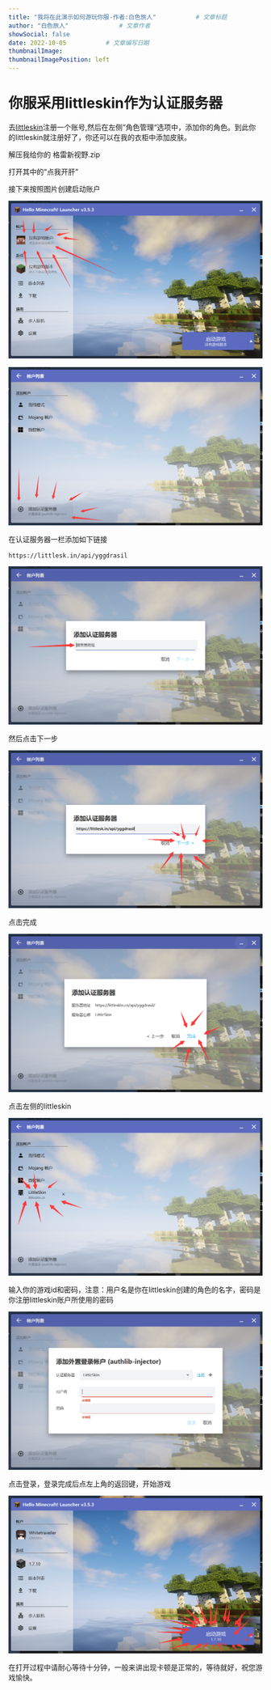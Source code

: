 ```yaml
---
title: "我将在此演示如何游玩你服-作者:白色旅人"           # 文章标题
author: "白色旅人"              # 文章作者
showSocial: false
date: 2022-10-05           # 文章编写日期
thumbnailImage:
thumbnailImagePosition: left
---
```

# 你服采用littleskin作为认证服务器

去[littleskin](https://littleskin.cn/)注册一个账号,然后在左侧”角色管理“选项中，添加你的角色。到此你的littleskin就注册好了，你还可以在我的衣柜中添加皮肤。
<!--more-->
解压我给你的 格雷新视野.zip

打开其中的“点我开肝”

接下来按照图片创建启动账户

![mckf](/images/mckf(1).png "mckf")

![mckf](/images/mckf(2).png "mckf")

在认证服务器一栏添加如下链接


```
https://littlesk.in/api/yggdrasil
```

![mckf](/images/mckf(3).png "mckf")

然后点击下一步

![mckf](/images/mckf(4).png "mckf")


点击完成

![mckf](/images/mckf(5).png "mckf")


点击左侧的littleskin

![mckf](/images/mckf(6).png "mckf")

输入你的游戏id和密码，注意：用户名是你在littleskin创建的角色的名字，密码是你注册littleskin账户所使用的密码

![mckf](/images/mckf(8).png "mckf")

点击登录，登录完成后点左上角的返回键，开始游戏

![mckf](/images/mckf(7).png "mckf")

在打开过程中请耐心等待十分钟，一般来讲出现卡顿是正常的，等待就好，祝您游戏愉快。